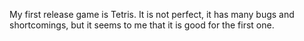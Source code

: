 My first release game is Tetris. It is not perfect, it has many bugs and shortcomings, but it seems to me that it is good for the first one.
